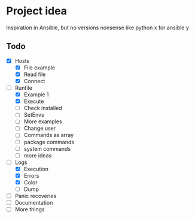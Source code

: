 # Project idea

Inspiration in Ansible, but no versions nonsense like python x for ansible y

## Todo

- [X] Hosts
    - [X] File example
    - [X] Read file
    - [X] Connect
- [ ] Runfile
    - [X] Example 1
    - [X] Execute
    - [ ] Check installed
    - [ ] SetEnvs
    - [ ] More examples
    - [ ] Change user
    - [ ] Commands as array
    - [ ] package commands
    - [ ] system commands
    - [ ] more ideas
- [ ] Logs
    - [X] Execution
    - [X] Errors
    - [X] Color
    - [ ] Dump
- [ ] Panic recoveries
- [ ] Documentation
- [ ] More things